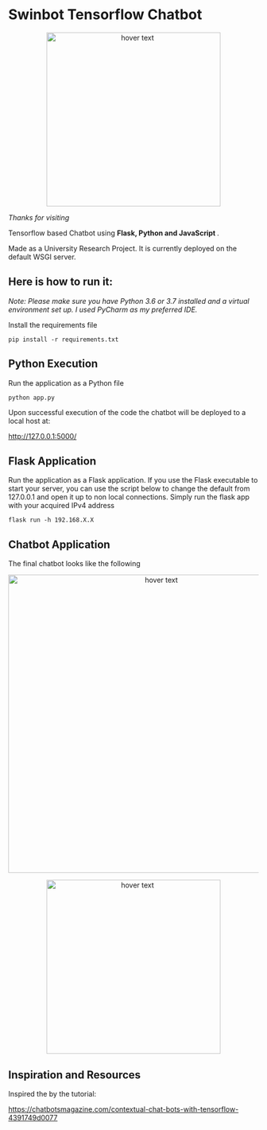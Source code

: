 # Swinbot Tensorflow Chatbot

<p align="center">
  <img src="https://github.com/haxamxam/Swinbot_MLChatBot/blob/master/static/images/chatbot_main.png" width="350" title="hover text">
</p>

*Thanks for visiting*

Tensorflow based Chatbot using <strong>Flask, Python and JavaScript </strong>. 

Made as a University Research Project. It is currently deployed on the default WSGI server.

## Here is how to run it:

*Note: Please make sure you have Python 3.6 or 3.7 installed and a virtual environment set up. I used PyCharm as my preferred IDE.*

Install the requirements file

```
pip install -r requirements.txt
```
## Python Execution

Run the application as a Python file

```
python app.py
```

Upon successful execution of the code the chatbot will be deployed to a local host at:

http://127.0.0.1:5000/

## Flask Application

Run the application as a Flask application. If you use the Flask executable to start your server, you can use the script below to change the default from 127.0.0.1 and open it up to non local connections. Simply run the flask app with your acquired IPv4 address

```
flask run -h 192.168.X.X
```
## Chatbot Application

The final chatbot looks like the following

<p align="center">
  <img src="https://github.com/haxamxam/Swinbot_MLChatBot/blob/master/static/images/ezgif.com-crop.gif" width="600" title="hover text">
</p>

<p align="center">
  <img src="https://github.com/haxamxam/Swinbot_MLChatBot/blob/master/static/images/chatbot_gui_image.png" width="350" title="hover text">
</p>



## Inspiration and Resources

Inspired the by the tutorial:

https://chatbotsmagazine.com/contextual-chat-bots-with-tensorflow-4391749d0077

